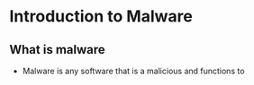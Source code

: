 # Introduction to Malware

## What is malware
 - Malware is any software that is a malicious and functions to  
 
